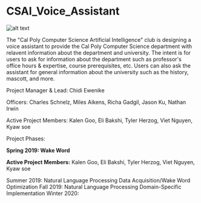 # CSAI_Voice_Assistant

![alt text](https://github.com/calpoly-csai/CSAI_Voice_Assistant/blob/master/Images/CalPoly-CSAI_cpcsai_rectanglefilled.png)

The "Cal Poly Computer Science Artificial Intelligence" club is designing a voice assistant to provide the Cal Poly Computer Science department with relavent information about the department and university. The intent is for users to ask for information about the department such as professor's office hours & expertise, course prerequisites, etc. Users can also ask the assistant for general information about the university such as the history, mascott, and more.

Project Manager & Lead: Chidi Ewenike

Officers: Charles Schnelz, Miles Aikens, Richa Gadgil, Jason Ku, Nathan Irwin

Active Project Members: Kalen Goo, Eli Bakshi, Tyler Herzog, Viet Nguyen, Kyaw soe

Project Phases:

**Spring 2019: Wake Word**

**Active Project Members:** Kalen Goo, Eli Bakshi, Tyler Herzog, Viet Nguyen, Kyaw soe



Summer 2019: Natural Language Processing Data Acquisition/Wake Word Optimization
Fall 2019: Natural Language Processing Domain-Specific Implementation
Winter 2020: 

 
